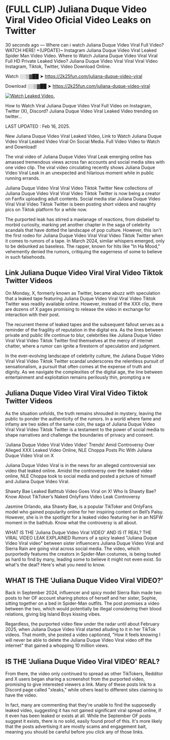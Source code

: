 # (FULL CLIP) Juliana Duque Video Viral Video Oficial Video Leaks on Twitter

30 seconds ago — Where can i watch Juliana Duque Video Viral Full Video? WATCH HERE! +(UPDATE)~ Instagram Juliana Duque Video Viral Leaked Spider Man Video Video. Where to Watch Juliana Duque Video Viral Viral Full HD Private Leaked Video? Juliana Duque Video Viral Viral Viral Video Instagram, Tiktok, Twitter, Video Download Online.

Watch ░░▒▓██ ➤ https://2k25fun.com/juliana-duque-video-viral

Download ░░▒▓██ ➤ https://2k25fun.com/juliana-duque-video-viral

[![Watch Leaked Video.](https://miro.medium.com/v2/resize:fit:828/format:webp/1*cilzJN44JGOrTw9NJCrNHA.gif "Watch Leaked Video")](https://2k25fun.com/juliana-duque-video-viral)

How to Watch Viral Juliana Duque Video Viral Full Video on Instagram, Twitter (X), Discord? Juliana Duque Video Viral Leaked Video trending on twitter...

LAST UPDATED : Feb 16, 2025.

New Juliana Duque Video Viral Leaked Video, Link to Watch Juliana Duque Video Viral Leaked Video Viral On Social Media. Full Video Video to Watch and Download!

The viral video of Juliana Duque Video Viral Leak emerging online has amassed tremendous views across fan accounts and social media sites with one video clip. The viral video circulating recently shows Juliana Duque Video Viral Leak in an unexpected and hilarious moment while in public running errands.

Juliana Duque Video Viral Viral Video Tiktok Twitter New collections of Juliana Duque Video Viral Viral Video Tiktok Twitter is now being a creator on Fanfix uploading adult contents. Social media star Juliana Duque Video Viral Viral Video Tiktok Twitter is been posting short videos and naughty pics on Tiktok platform for a while now.

The purported leak has stirred a maelanage of reactions, from disbelief to morbid curiosity, marking yet another chapter in the saga of celebrity scandals that have dotted the landscape of pop culture. However, this isn't the first rodeo for Juliana Duque Video Viral Viral Video Tiktok Twitter when it comes to rumors of a tape. In March 2024, similar whispers emerged, only to be debunked as baseless. The rapper, known for hits like "In Ha Mood," vehemently denied the rumors, critiquing the eagerness of some to believe in such falsehoods.

## Link Juliana Duque Video Viral Viral Video Tiktok Twitter Videos

On Monday, X, formerly known as Twitter, became abuzz with speculation that a leaked tape featuring Juliana Duque Video Viral Viral Video Tiktok Twitter was readily available online. However, instead of the XXX clip, there are dozens of X pages promising to release the video in exchange for interaction with their post.

The recurrent theme of leaked tapes and the subsequent fallout serves as a reminder of the fragility of reputation in the digital era. As the lines between private and public life continue to blur, celebrities like Juliana Duque Video Viral Viral Video Tiktok Twitter find themselves at the mercy of internet chatter, where a rumor can ignite a firestorm of speculation and judgment.

In the ever-evolving landscape of celebrity culture, the Juliana Duque Video Viral Viral Video Tiktok Twitter scandal underscores the relentless pursuit of sensationalism, a pursuit that often comes at the expense of truth and dignity. As we navigate the complexities of the digital age, the line between entertainment and exploitation remains perilously thin, prompting a re

##  Juliana Duque Video Viral Viral Video Tiktok Twitter Videos

As the situation unfolds, the truth remains shrouded in mystery, leaving the public to ponder the authenticity of the rumors. In a world where fame and infamy are two sides of the same coin, the saga of Juliana Duque Video Viral Viral Video Tiktok Twitter is a testament to the power of social media to shape narratives and challenge the boundaries of privacy and consent.

'Juliana Duque Video Viral Video Video' Trends! Amid Controversy Over Alleged XXX Leaked Video Online, NLE Choppa Posts Pic With Juliana Duque Video Viral on X

Juliana Duque Video Viral is in the news for an alleged controversial sex video that leaked online. Amidst the controversy over the leaked video online, NLE Choppa took to social media and posted a picture of himself and Juliana Duque Video Viral.

Shawty Bae Leaked Bathtub Video Goes Viral on X! Who Is Shawty Bae? Know About TikToker’s Naked OnlyFans Video Leak Controversy

Jasmine Orlando, aka Shawty Bae, is a popular TikToker and OnlyFans model who gained popularity online for her inspiring content on Bell’s Palsy. However, she is in the spotlight for a leaked video featuring her in an NSFW moment in the bathtub. Know what the controversy is all about.

WHAT IS THE 'Juliana Duque Video Viral VIDEO' AND IS IT REAL? THE VIRAL VIDEO LEAK EXPLAINED Rumors of a spicy leaked "Juliana Duque Video Viral video" between sister influencers Juliana Duque Video Viral and Sierra Rain are going viral across social media. The video, which purportedly features the creators in Spider-Man costumes, is being touted as hard to find by many, leading some to believe it might not even exist. So what's the deal? Here's what you need to know.

## WHAT IS THE 'Juliana Duque Video Viral VIDEO?'

Back in September 2024, influencer and spicy model Sierra Rain made two posts to her OF account sharing photos of herself and her sister, Sophie, sitting together on a bed in Spider-Man outfits. The post promises a video between the two, which would potentially be illegal considering their blood relations, giving big Island Boys kissing vibes.

Regardless, the purported video flew under the radar until about February 2025, when Juliana Duque Video Viral started alluding to it in her TikTok videos. That month, she posted a video captioned, "How it feels knowing I will never be able to delete the Juliana Duque Video Viral video off the internet" that gained a whopping 10 million views.

## IS THE 'Juliana Duque Video Viral VIDEO' REAL?

From there, the video only continued to spread as other TikTokers, Redditor and X users began sharing a screenshot from the purported video, promising to give interested viewers a link. Many of these posts link to a Discord page called "xleaks," while others lead to different sites claiming to have the video.

In fact, many are commenting that they're unable to find the supposedly leaked video, suggesting it has not gained significant viral spread online, if it even has been leaked or exists at all. While the September OF posts suggest it exists, there is no solid, easily found proof of this. It's more likely that the posts advertising it are mostly scams and engagement bait, meaning you should be careful before you click any of those links.